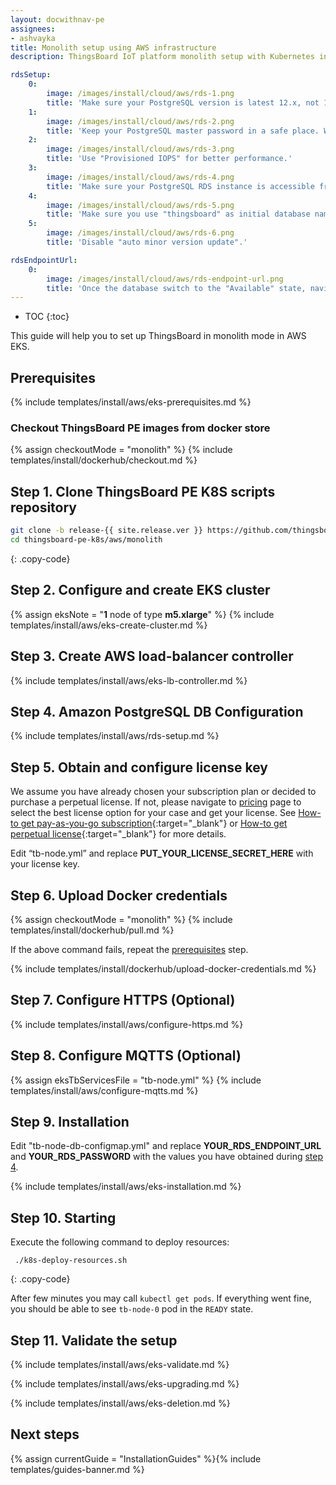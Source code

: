 ```yaml
---
layout: docwithnav-pe
assignees:
- ashvayka
title: Monolith setup using AWS infrastructure
description: ThingsBoard IoT platform monolith setup with Kubernetes in AWS EKS

rdsSetup:
    0:
        image: /images/install/cloud/aws/rds-1.png
        title: 'Make sure your PostgreSQL version is latest 12.x, not 13.x yet.'
    1:
        image: /images/install/cloud/aws/rds-2.png  
        title: 'Keep your PostgreSQL master password in a safe place. We will refer to it later in this guide using YOUR_RDS_PASSWORD.'
    2:
        image: /images/install/cloud/aws/rds-3.png  
        title: 'Use "Provisioned IOPS" for better performance.'
    3:
        image: /images/install/cloud/aws/rds-4.png  
        title: 'Make sure your PostgreSQL RDS instance is accessible from the ThingsBoard cluster; The easiest way to achieve this is to deploy the PostgreSQL RDS instance in the same VPC and use "eksctl-thingsboard-cluster-ClusterSharedNodeSecurityGroup-*" security group.'
    4:
        image: /images/install/cloud/aws/rds-5.png  
        title: 'Make sure you use "thingsboard" as initial database name.'
    5:
        image: /images/install/cloud/aws/rds-6.png  
        title: 'Disable "auto minor version update".'

rdsEndpointUrl:
    0:
        image: /images/install/cloud/aws/rds-endpoint-url.png  
        title: 'Once the database switch to the "Available" state, navigate to the "Connectivity and Security" and copy the endpoint value. We will refer to it later in this guide using **YOUR_RDS_ENDPOINT_URL**.'
---
```


* TOC
{:toc}

This guide will help you to set up ThingsBoard in monolith mode in AWS EKS. 

## Prerequisites

{% include templates/install/aws/eks-prerequisites.md %}

### Checkout ThingsBoard PE images from docker store

{% assign checkoutMode = "monolith" %}
{% include templates/install/dockerhub/checkout.md %}

## Step 1. Clone ThingsBoard PE K8S scripts repository

```bash
git clone -b release-{{ site.release.ver }} https://github.com/thingsboard/thingsboard-pe-k8s.git
cd thingsboard-pe-k8s/aws/monolith
```
{: .copy-code}

## Step 2. Configure and create EKS cluster

{% assign eksNote = "**1** node of type **m5.xlarge**" %}
{% include templates/install/aws/eks-create-cluster.md %}

## Step 3. Create AWS load-balancer controller

{% include templates/install/aws/eks-lb-controller.md %}

## Step 4. Amazon PostgreSQL DB Configuration

{% include templates/install/aws/rds-setup.md %}

## Step 5. Obtain and configure license key

We assume you have already chosen your subscription plan or decided to purchase a perpetual license.
If not, please navigate to [pricing](/pricing/) page to select the best license option for your case and get your license.
See [How-to get pay-as-you-go subscription](https://www.youtube.com/watch?v=dK-QDFGxWek){:target="_blank"} or [How-to get perpetual license](https://www.youtube.com/watch?v=GPe0lHolWek){:target="_blank"} for more details.

Edit “tb-node.yml” and replace **PUT_YOUR_LICENSE_SECRET_HERE** with your license key.

## Step 6. Upload Docker credentials

{% assign checkoutMode = "monolith" %}
{% include templates/install/dockerhub/pull.md %}

If the above command fails, repeat the [prerequisites](#checkout-thingsboard-pe-images-from-docker-store) step.

{% include templates/install/dockerhub/upload-docker-credentials.md %}

## Step 7. Configure HTTPS (Optional)

{% include templates/install/aws/configure-https.md %}

## Step 8. Configure MQTTS (Optional)

{% assign eksTbServicesFile = "tb-node.yml" %}
{% include templates/install/aws/configure-mqtts.md %}

## Step 9. Installation

Edit "tb-node-db-configmap.yml" and replace **YOUR_RDS_ENDPOINT_URL** and **YOUR_RDS_PASSWORD** with the values you have obtained during [step 4](#step-4-amazon-postgresql-db-configuration).

{% include templates/install/aws/eks-installation.md %}

## Step 10. Starting

Execute the following command to deploy resources:

```
 ./k8s-deploy-resources.sh
```
{: .copy-code}

After few minutes you may call `kubectl get pods`. If everything went fine, you should be able to
see `tb-node-0` pod in the `READY` state.

## Step 11. Validate the setup

{% include templates/install/aws/eks-validate.md %}

{% include templates/install/aws/eks-upgrading.md %}

{% include templates/install/aws/eks-deletion.md %}

## Next steps

{% assign currentGuide = "InstallationGuides" %}{% include templates/guides-banner.md %}
